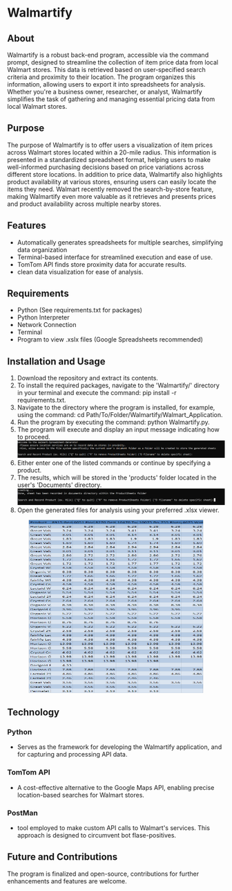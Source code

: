 # Walmartify



## About
Walmartify is a robust back-end program, accessible via the command prompt, designed to streamline the collection of item price data from local Walmart stores. This data is retrieved based on user-specified search criteria and proximity to their location. The program organizes this information, allowing users to export it into spreadsheets for analysis. Whether you're a business owner, researcher, or analyst, Walmartify simplifies the task of gathering and managing essential pricing data from local Walmart stores.

## Purpose
The purpose of Walmartify is to offer users a visualization of item prices across Walmart stores located within a 20-mile radius. This information is presented in a standardized spreadsheet format, helping users to make well-informed purchasing decisions based on price variations across different store locations. In addition to price data, Walmartify also highlights product availability at various stores, ensuring users can easily locate the items they need. Walmart recently removed the search-by-store feature, making Walmartify even more valuable as it retrieves and presents prices and product availability across multiple nearby stores.

## Features
* Automatically generates spreadsheets for multiple searches, simplifying data organization
* Terminal-based interface for streamlined execution and ease of use.
* TomTom API finds store proximity data for accurate results.
* clean data visualization for ease of analysis.

## Requirements
* Python (See requirements.txt for packages)
* Python Interpreter
* Network Connection
* Terminal
* Program to view .xslx files (Google Spreadsheets recommended)

## Installation and Usage
 1. Download the repository and extract its contents.
 2. To install the required packages, navigate to the 'Walmartify/' directory in your terminal and execute the command: pip install -r requirements.txt.
 3. Navigate to the directory where the program is installed, for example, using the command: cd Path/To/Folder/Walmartify/Walmart_Application.
 4. Run the program by executing the command: python Walmartify.py.
 5. The program will execute and display an input message indicating how to proceed.
 ![Logo](Walmart_Application/README_Images/Start.PNG)
 6. Either enter one of the listed commands or continue by specifying a product.
 7. The results, which will be stored in the 'products' folder located in the user's 'Documents' directory.
 ![Logo](Walmart_Application/README_Images/done.png)
 8. Open the generated files for analysis using your preferred .xlsx viewer.
<p align="center">
  <img src="Walmart_Application/README_Images/sheet.PNG" width="80%" height="400" margin-left="auto" margin-right="auto">
</p>

## Technology
### Python
* Serves as the framework for developing the Walmartify application, and for capturing and processing API data.
### TomTom API
* A cost-effective alternative to the Google Maps API, enabling precise location-based searches for Walmart stores.
### PostMan 
* tool employed to make custom API calls to Walmart's services. This approach is designed to circumvent bot flase-positives.

## Future and Contributions
The program is finalized and open-source, contributions for further enhancements and features are welcome.
